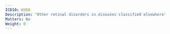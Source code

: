 ```yaml
---
ICD10: H368
Description: "Other retinal disorders in diseases classified elsewhere"
Matters: No
Weight: 0
---
```


